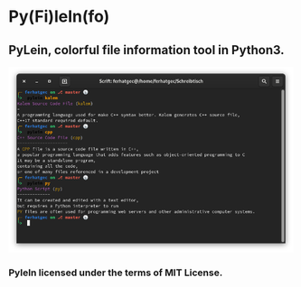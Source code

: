 # Py(Fi)leIn(fo)
## PyLein, colorful file information tool in Python3.

![Kalem is built-in :^)](resources/window.png)

### PyleIn licensed under the terms of MIT License.
